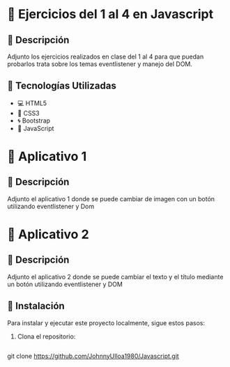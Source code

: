 # 🌟 Ejercicios del 1 al 4 en Javascript

## 📖 Descripción
Adjunto los ejercicios realizados en clase del 1 al 4 para que puedan probarlos trata sobre los temas eventlistener y manejo del DOM.

## 🚀 Tecnologías Utilizadas
- 💻 HTML5
- 🎨 CSS3
- 🌀 Bootstrap
- 📜 JavaScript

# 🌟 Aplicativo 1
## 📖 Descripción
Adjunto el aplicativo 1 donde se puede cambiar de imagen con un botón utilizando eventlistener y Dom

# 🌟 Aplicativo 2
## 📖 Descripción
Adjunto el aplicativo 2 donde se puede cambiar el texto y el título mediante un botón utilizando eventlistener y DOM

## 🔧 Instalación
Para instalar y ejecutar este proyecto localmente, sigue estos pasos:

1. Clona el repositorio:
   ```bash
git clone https://github.com/JohnnyUlloa1980/Javascript.git
